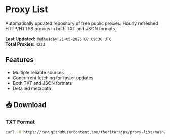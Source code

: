 # Proxy List

Automatically updated repository of free public proxies. Hourly refreshed HTTP/HTTPS proxies in both TXT and JSON formats.

**Last Updated:** `Wednesday 21-05-2025 07:09:36 UTC`  
**Total Proxies:** `4233`

## Features
- Multiple reliable sources
- Concurrent fetching for faster updates
- Both TXT and JSON formats
- Detailed metadata

## 📥 Download

### TXT Format
```bash
curl -O https://raw.githubusercontent.com/theriturajps/proxy-list/main/proxies.txt